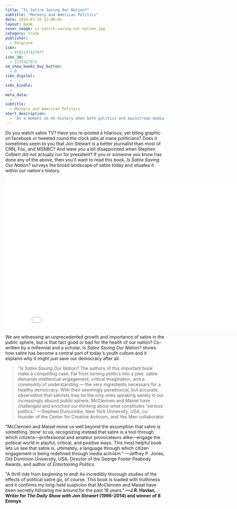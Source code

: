 ```yaml
---
title: "Is Satire Saving Our Nation?"
subtitle: "Mockery and American Politics"
date: 2014-07-16 12:00:01
layout: book
cover_image: is-satire-saving-our-nation.jpg
category: trade
publisher:
  - Palgrave
isbn:
  - 9781137427977
isbn_10:
  - 1137427973
sm_show_books_buy_button:
  - 0
isbn_digital:
  -
isbn_kindle:
  -
meta_data:
  -
subtitle:
  - Mockery and American Politics
short_description:
  - 'At a moment in US history when both politics and mainstream media seem dangerously distant from reality, the voice of reason and the defense of democracy increasingly come from satirists. Co-written by a millennial and a scholar, <em>Is Satire Saving Our Nation? </em>shows how satire has become a central part of today’s youth culture and it explains why it might just save our democracy after all.'
---
```

Do you watch satire TV? Have you re-posted a hilarious, yet biting graphic on facebook or tweeted round the clock jabs at inane politicians? Does it sometimes seem to you that Jon Stewart is a better journalist than most of CNN, Fox, and MSNBC? And were you a bit disappointed when Stephen Colbert did not actually run for president? If you or someone you know has done any of the above, then you'll want to read this book. _Is Satire Saving Our Nation?_ surveys the broad landscape of satire today and situates it within our nation's history.

<iframe width="853" height="480" src="//www.youtube.com/embed/jMUYcr50RtE?rel=0&amp;showinfo=0" frameborder="0" allowfullscreen></iframe>

We are witnessing an unprecedented growth and importance of satire in the public sphere, but is that fact good or bad for the health of our nation? Co-written by a millennial and a scholar, _Is Satire Saving Our Nation?_ shows how satire has become a central part of today's youth culture and it explains why it might just save our democracy after all.



>"_Is Satire Saving Our Nation?_ The authors of this important book make a compelling case. Far from turning politics into a joke, satire demands intellectual engagement, critical imagination, and a community of understanding — the very ingredients necessary for a healthy democracy. With their seemingly paradoxical, but accurate, observation that satirists may be the only ones speaking sanely in our increasingly absurd public sphere, McClennen and Maisel have challenged and enriched our thinking about what constitutes 'serious' politics." —Stephen Duncombe, New York University, USA, co-founder of the Center for Creative Activism, and Yes Men collaborator

"McClennen and Maisel move us well beyond the assumption that satire is something 'done' to us, recognizing instead that satire is a tool through which citizens—professional and amateur provocateurs alike—engage the political world in playful, critical, and positive ways. This most helpful book lets us see that satire is, ultimately, a language through which citizen engagement is being redefined through media activism." —Jeffrey P. Jones, Old Dominion University, USA, Director of the George Foster Peabody Awards, and author of _Entertaining Politics_

"A thrill ride from beginning to end! As incredibly thorough studies of the effects of political satire go, of course. This book is loaded with truthiness and it confirms my long-held suspicion that McClennen and Maisel have been secretly following me around for the past 18 years." **—J.R. Havlan, Writer for _The Daily Show with Jon Stewart_ (1996-2014) and winner of 8 Emmys**


